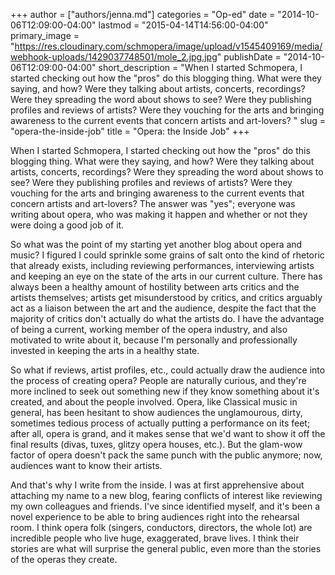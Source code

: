 +++
author = ["authors/jenna.md"]
categories = "Op-ed"
date = "2014-10-06T12:09:00-04:00"
lastmod = "2015-04-14T14:56:00-04:00"
primary_image = "https://res.cloudinary.com/schmopera/image/upload/v1545409169/media/webhook-uploads/1429037748501/mole_2.jpg.jpg"
publishDate = "2014-10-06T12:09:00-04:00"
short_description = "When I started Schmopera, I started checking out how the &quot;pros&quot; do this blogging thing. What were they saying, and how? Were they talking about artists, concerts, recordings? Were they spreading the word about shows to see? Were they publishing profiles and reviews of artists? Were they vouching for the arts and bringing awareness to the current events that concern artists and art-lovers? "
slug = "opera-the-inside-job"
title = "Opera: the Inside Job"
+++

When I started Schmopera, I started checking out how the "pros" do this blogging thing. What were they saying, and how? Were they talking about artists, concerts, recordings? Were they spreading the word about shows to see? Were they publishing profiles and reviews of artists? Were they vouching for the arts and bringing awareness to the current events that concern artists and art-lovers? The answer was "yes"; everyone was writing about opera, who was making it happen and whether or not they were doing a good job of it.

So what was the point of my starting yet another blog about opera and music? I figured I could sprinkle some grains of salt onto the kind of rhetoric that already exists, including reviewing performances, interviewing artists and keeping an eye on the state of the arts in our current culture. There has always been a healthy amount of hostility between arts critics and the artists themselves; artists get misunderstood by critics, and critics arguably act as a liaison between the art and the audience, despite the fact that the majority of critics don't actually do what the artists do. I have the advantage of being a current, working member of the opera industry, and also motivated to write about it, because I'm personally and professionally invested in keeping the arts in a healthy state.

So what if reviews, artist profiles, etc., could actually draw the audience into the process of creating opera? People are naturally curious, and they're more inclined to seek out something new if they know something about it's created, and about the people involved. Opera, like Classical music in general, has been hesitant to show audiences the unglamourous, dirty, sometimes tedious process of actually putting a performance on its feet; after all, opera is grand, and it makes sense that we'd want to show it off the final results (divas, tuxes, glitzy opera houses, etc.). But the glam-wow factor of opera doesn't pack the same punch with the public anymore; now, audiences want to know their artists.

And that's why I write from the inside. I was at first apprehensive about attaching my name to a new blog, fearing conflicts of interest like reviewing my own colleagues and friends. I've since identified myself, and it's been a novel experience to be able to bring audiences right into the rehearsal room. I think opera folk (singers, conductors, directors, the whole lot) are incredible people who live huge, exaggerated, brave lives. I think their stories are what will surprise the general public, even more than the stories of the operas they create.
